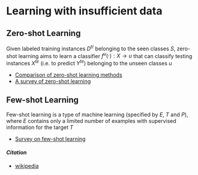 # Learning with insufficient data

## Zero-shot Learning

Given labeled training instances $D^{tr}$ belonging to the seen classes $S$, zero-shot learning aims to learn a classifier $f^u(\cdot):X \rightarrow u$ that can classify testing instances $X^{te}$ (i.e. to predict $Y^{te}$) belonging to the unseen classes $u$

* [Comparison of zero-shot learning methods](https://arxiv.org/pdf/1707.00600.pdf)
* [A survey of zero-shot learning](http://www.ntulily.org/wp-content/uploads/journal/A_Survey_of_Zero-Shot_Learning_Settings_Methods_and_Applications_accepted.pdf)

## Few-shot Learning

Few-shot learning is a type of machine learning (specified by $E$, $T$ and $P$), where $E$ contains only a limited number of examples with supervised information for the target $T$


* [Survey on few-shot learning](https://arxiv.org/pdf/1904.05046.pdf)

#### *Citation* 
* [wikipedia](https://en.wikipedia.org/wiki/Zero-shot_learning)
